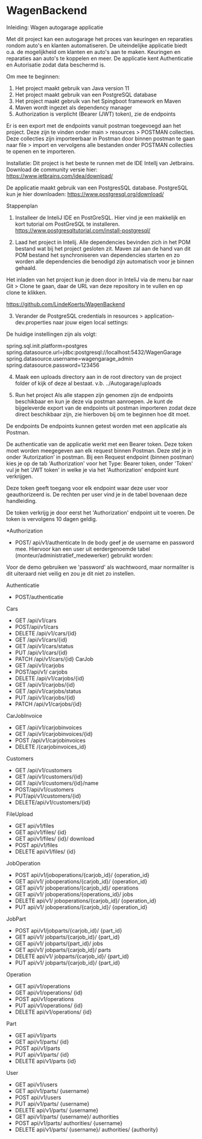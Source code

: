 # WagenBackend


Inleiding: Wagen autogarage applicatie 

Met dit project kan een autogarage het proces van keuringen en reparaties rondom auto's en klanten automatiseren. De uiteindelijke applicatie biedt o.a. de mogelijkheid om klanten en auto's aan te maken. Keuringen en reparaties aan auto's te koppelen en meer. De applicatie kent Authenticatie en Autorisatie zodat data beschermd is.

Om mee te beginnen: 
1.	Het project maakt gebruik van Java version 11 
2.	Het project maakt gebruik van een PostgreSQL database 
3.	Het project maakt gebruik van het Spingboot framework en Maven 
4.	Maven wordt ingezet als dependency manager 
5.	Authorization is verplicht (Bearer (JWT) token), zie de endpoints 

Er is een export met de endpoints vanuit postman toegevoegd aan het project. Deze zijn te vinden onder main > resources > POSTMAN collecties. Deze collecties zijn importeerbaar in Postman door binnen postman te gaan naar file > import en vervolgens alle bestanden onder POSTMAN collecties te openen en te importeren. 

Installatie:
Dit project is het beste te runnen met de IDE IntelIj van Jetbrains. 
Download de community versie hier: https://www.jetbrains.com/idea/download/ 

De applicatie maakt gebruik van een PostgresSQL database. PostgreSQL kun je hier downloaden: https://www.postgresql.org/download/ 


Stappenplan 
1.	Installeer de InteliJ IDE en PostGreSQL.
Hier vind je een makkelijk en kort tutorial om PostGreSQL te installeren.
https://www.postgresqltutorial.com/install-postgresql/ 

2.	Laad het project in Intelij. Alle dependencies bevinden zich in het POM bestand wat bij het project gesloten zit. Maven zal aan de hand van dit POM bestand het synchroniseren van dependencies starten en zo worden alle dependencies die benodigd zijn automatisch voor je binnen gehaald.

Het inladen van het project kun je doen door in InteliJ via de menu bar naar Git > Clone te gaan, daar de URL van deze repository in te vullen en op clone te klikken. 

https://github.com/LindeKoerts/WagenBackend

3.	Verander de PostgreSQL credentials in resources > application-dev.properties naar jouw eigen local settings:

De huidige instellingen zijn als volgt:

spring.sql.init.platform=postgres
spring.datasource.url=jdbc:postgresql://localhost:5432/WagenGarage
spring.datasource.username=wagengarage_admin
spring.datasource.password=123456

4.	Maak een uploads directory aan in de root directory van de project folder of kijk of deze al bestaat.
v.b. ../Autogarage/uploads

5.	Run het project 
Als alle stappen zijn genomen zijn de endpoints beschikbaar en kun je deze via postman aanroepen. Je kunt de bijgeleverde export van de endpoints uit postman importeren zodat deze direct beschikbaar zijn, zie hierboven bij om te beginnen hoe dit moet. 


De endpoints 
De endpoints kunnen getest worden met een applicatie als Postman. 

De authenticatie van de applicatie werkt met een Bearer token. Deze token moet worden meegegeven aan elk request binnen Postman. Deze stel je in onder ‘Autorization’ in postman. Bij een Request endpoint (binnen postman) kies je op de tab 'Authorization' voor het Type: Bearer token, onder 'Token' vul je het 'JWT token' in welke je via het 'Authorization' endpoint kunt verkrijgen.

Deze token geeft toegang voor elk endpoint waar deze user voor geauthorizeerd is. De rechten per user vind je in de tabel bovenaan deze handleiding.

De token verkrijg je door eerst het 'Authorization' endpoint uit te voeren. De token is vervolgens 10 dagen geldig.

*Authorization 
- POST/ api/v1/authenticate
In de body geef je de username en password mee. Hiervoor kan een user uit eerdergenoemde tabel (monteur/administratief_medewerker) gebruikt worden: 

Voor de demo gebruiken we 'password' als wachtwoord, maar normaliter is dit uiteraard niet veilig en zou je dit niet zo instellen.




Authenticatie 

-	POST/authenticatie 

Cars 

-	GET /api/v1/cars
-	POST/api/v1/cars
-	DELETE /api/v1/cars/{id}
-	GET /api/v1/cars/{id}
-	GET /api/v1/cars/status 
-	PUT /api/v1/cars/{id}
-	PATCH /api/v1/cars/{id}
CarJob 
-	GET /api/v1/carjobs
-	POST/api/v1/ carjobs
-	DELETE /api/v1/carjobs/{id}
-	GET /api/v1/carjobs/{id}
-	GET /api/v1/carjobs/status 
-	PUT /api/v1/carjobs/{id}
-	PATCH /api/v1/carjobs/{id}

CarJobInvoice
-	GET /api/v1/carjobinvoices 
-	GET /api/v1/carjobinvoices/{id}
-	POST /api/v1/carjobinvoices 
-	DELETE /{carjobinvoices_id}

Customers 
-	GET /api/v1/customers 
-	GET /api/v1/customers/{id}
-	GET /api/v1/customers/{id}/name 
-	POST/api/v1/customers 
-	PUT/api/v1/customers/{id}
-	DELETE/api/v1/customers/{id}

FileUpload 
-	GET api/v1/files 
-	GET api/v1/files/ {id}
-	GET api/v1/files/ {id}/ download 
-	POST api/v1/files 
-	DELETE api/v1/files/ {id}

JobOperation 
-	POST api/v1/joboperations/{carjob_id}/ {operation_id} 
-	GET api/v1/ joboperations/{carjob_id}/ {operation_id} 
-	GET api/v1/ joboperations/{carjob_id}/ operations
-	GET api/v1/ joboperations/{operations_id}/ jobs 
-	DELETE api/v1/ joboperations/{carjob_id}/ {operation_id}
-	PUT api/v1/ joboperations/{carjob_id}/ {operation_id}

JobPart 
-	POST api/v1/jobparts/{carjob_id}/ {part_id} 
-	GET api/v1/ jobparts/{carjob_id}/ {part_id} 
-	GET api/v1/ jobparts/{part_id}/ jobs
-	GET api/v1/ jobparts/{carjob_id}/ parts
-	DELETE api/v1/ jobparts/{carjob_id}/ {part_id} 
-	PUT api/v1/ jobparts/{carjob_id}/ {part_id} 

Operation
-	GET api/v1/operations
-	GET api/v1/operations/ {id}
-	POST api/v1/operations
-	PUT api/v1/operations/ {id}
-	DELETE api/v1/operations/ {id}

Part 
-	GET api/v1/parts 
-	GET api/v1/parts/ {id}
-	POST api/v1/parts 
-	PUT api/v1/parts/ {id}
-	DELETE api/v1/parts {id} 

User 
-	GET api/v1/users 
-	GET api/v1/parts/ {username} 
-	POST api/v1/users 
-	PUT api/v1/parts/ {username} 
-	DELETE api/v1/parts/ {username}
-	GET api/v1/parts/ {username}/ authorities 
-	POST api/v1/parts/ authorities/ {username} 
-	DELETE api/v1/parts/ {username}/ authorities/ {authority} 


